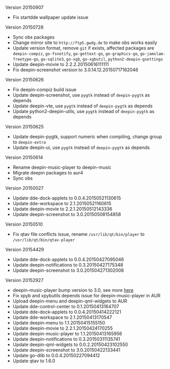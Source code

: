Version 20150907

 - Fix startdde wallpaper update issue


Version 20150728

 - Sync obs packages
 - Change mirror site to `http://ftp5.gwdg.de` to make obs works easily
 - Update version format, remove `git` if exists, affected packages
   are `deepin-compiz`, `go-fsnotify`, `go-gettext-go`,
   `go-graphics-go`, `go-jamslam-freetype-go`, `go-sqlite3`, `go-xgb`,
   `go-xgbutil`, `python2-deepin-gsettings`
 - Update deepin-movie to 2.2.2.20150616111111
 - Fix deepin-screenshot version to 3.0.14.12.20150717162046


Version 20150626

 - Fix deepin-compiz build issue
 - Update deepin-screenshot, use `pygtk` instead of `deepin-pygtk` as depends
 - Update deepin-vte, use `pygtk` instead of `deepin-pygtk` as depends
 - Update python2-deepin-utils, use `pygtk` instead of `deepin-pygtk` as depends


Version 20150625

 - Update deepin-pygtk, support numeric when compiling, change group
   to `deepin-extra`
 - Update deepin-ui, use `pygtk` instead of `deepin-pygtk` as depends


Version 20150614

 - Rename deepin-music-player to deepin-music
 - Migrate deepin packages to aur4
 - Sync obs


Version 20150027

 - Update dde-dock-applets to 0.0.4.20150521130615
 - Update dde-workspace to 2.1.20150521160615
 - Update deepin-movie to 2.2.1.20150512143336
 - Update deepin-screenshot to 3.0.20150508154858


Version 20150510

 - Fix qtav file conflicts issue, rename `/usr/lib/qt/bin/player`
   to `/usr/lib/qt/bin/qtav-player`


Version 20154429

 - Update dde-dock-applets to 0.0.4.20150427095046
 - Update deepin-notifications to 0.3.20150427175348
 - Update deepin-screenshot to 3.0.201504271302008


Version 20152927

 - deepin-music-player bump version to 3.0, see more [here](http://planet.linuxdeepin.com/deepin-screenshot-v3-0-released-taking-screenshots-easily/)
 - Fix xpyb and xpybutils depends issue for deepin-music-player in AUR
 - Upload deepin-menu and deepin-qml-widgets to AUR
 - Update dde-control-center to 0.1.20150413164707
 - Update dde-dock-applets to 0.0.4.20150414222121
 - Update dde-workspace to 2.1.20150413170547
 - Update deepin-menu to 1.1.20150415155150
 - Update deepin-movie to 2.2.1.20150424170255
 - Update deepin-music-player to 1.1.20150413165956
 - Update deepin-notifications to 0.3.20150311135741
 - Update deepin-qml-widgets to 0.0.2.20150423102550
 - Update deepin-screenshot to 3.0.20150422133441
 - Update go-dlib to 0.0.4.20150227094412
 - Update qtav to 1.6.0
